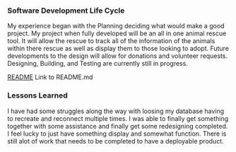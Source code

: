 ### Software Development Life Cycle
My experience began with the Planning deciding what would make a good project. My project when fully developed will be an all in one animal rescue tool. It will allow the rescue to track all of the information of the animals within there rescue as well as display them to those looking to adopt. Future developments to the design will allow for donations and volunteer requests. Designing, Building, and Testing are currently still in progress.

[README](https://github.com/AthertonCarl/YourPetPortfolio/blob/master/README.md) Link to README.md

### Lessons Learned
I have had some struggles along the way with loosing my database having to recreate and reconnect multiple times. I was able to finally get something together with some assistance and finally get some redesigning completed. I feel lucky to just have something display and somewhat function. There is still alot of work that needs to be completed to have a deployable product.
